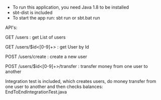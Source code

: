 - To run this application, you need Java 1.8 to be installed
- sbt-dist is included
- To start the app run:
sbt run or sbt.bat run


API's:

GET         /users                          : get List of users

GET         /users/$id<[0-9]+>              : get User by Id

POST        /users/create                   : create a new user

POST        /users/$id<[0-9]+>/transfer     : transfer money from one user to another

Integration test is included, which creates users, do money transfer from one user to another and then checks balances: EndToEndIntegrationTest.java
